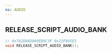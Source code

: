 ```yaml
---
ns: AUDIO
---
```

## RELEASE_SCRIPT_AUDIO_BANK

```c
// 0x7A2D8AD0A9EB9C3F 0x22F865E5
void RELEASE_SCRIPT_AUDIO_BANK();
```


